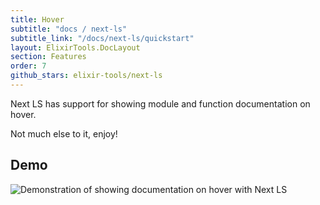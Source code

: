 ```yaml
---
title: Hover
subtitle: "docs / next-ls"
subtitle_link: "/docs/next-ls/quickstart"
layout: ElixirTools.DocLayout
section: Features
order: 7
github_stars: elixir-tools/next-ls
---
```


Next LS has support for showing module and function documentation on hover.

Not much else to it, enjoy!

## Demo

![Demonstration of showing documentation on hover with Next LS](https://f005.backblazeb2.com/file/elixir-tools/next-ls-hover.png)
